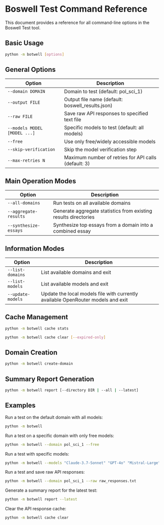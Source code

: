 # Boswell Test Command Reference

This document provides a reference for all command-line options in the Boswell Test tool.

## Basic Usage

```bash
python -m botwell [options]
```

## General Options

| Option | Description |
| ------ | ----------- |
| `--domain DOMAIN` | Domain to test (default: pol_sci_1) |
| `--output FILE` | Output file name (default: boswell_results.json) |
| `--raw FILE` | Save raw API responses to specified text file |
| `--models MODEL [MODEL ...]` | Specific models to test (default: all models) |
| `--free` | Use only free/widely accessible models |
| `--skip-verification` | Skip the model verification step |
| `--max-retries N` | Maximum number of retries for API calls (default: 3) |

## Main Operation Modes

| Option | Description |
| ------ | ----------- |
| `--all-domains` | Run tests on all available domains |
| `--aggregate-results` | Generate aggregate statistics from existing results directories |
| `--synthesize-essays` | Synthesize top essays from a domain into a combined essay |

## Information Modes

| Option | Description |
| ------ | ----------- |
| `--list-domains` | List available domains and exit |
| `--list-models` | List available models and exit |
| `--update-models` | Update the local models file with currently available OpenRouter models and exit |

## Cache Management

```bash
python -m botwell cache stats
```

```bash
python -m botwell cache clear [--expired-only]
```

## Domain Creation

```bash
python -m botwell create-domain
```

## Summary Report Generation

```bash
python -m botwell report [--directory DIR | --all | --latest]
```

## Examples

Run a test on the default domain with all models:
```bash
python -m botwell
```

Run a test on a specific domain with only free models:
```bash
python -m botwell --domain pol_sci_1 --free
```

Run a test with specific models:
```bash
python -m botwell --models "Claude-3.7-Sonnet" "GPT-4o" "Mistral-Large"
```

Run a test and save raw API responses:
```bash
python -m botwell --domain pol_sci_1 --raw raw_responses.txt
```

Generate a summary report for the latest test:
```bash
python -m botwell report --latest
```

Clear the API response cache:
```bash
python -m botwell cache clear